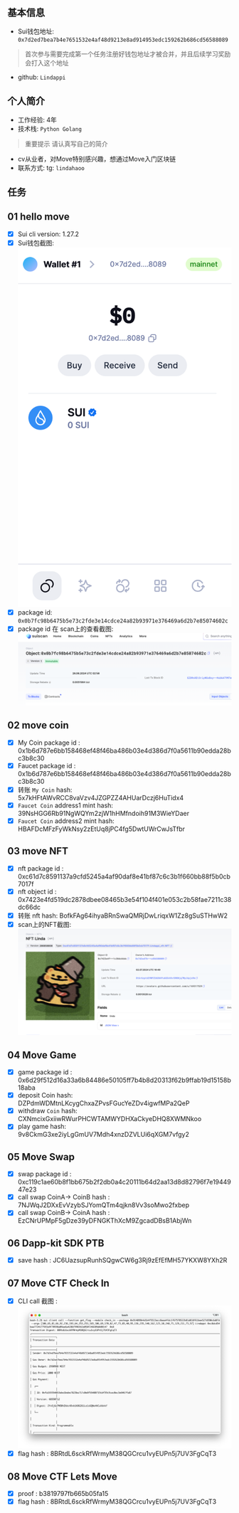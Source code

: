 ## 基本信息
- Sui钱包地址: `0x7d2ed7bea7b4e7651532e4af48d9213e8ad914953edc159262b686cd56588089`
> 首次参与需要完成第一个任务注册好钱包地址才被合并，并且后续学习奖励会打入这个地址
- github: `Lindappi`

## 个人简介
- 工作经验: 4年
- 技术栈: `Python Golang`
> 重要提示 请认真写自己的简介
- cv从业者，对Move特别感兴趣，想通过Move入门区块链
- 联系方式: tg: `lindahaoo` 

## 任务

##   01 hello move  
- [x] Sui cli version: 1.27.2
- [x] Sui钱包截图: ![Sui钱包截图](./img/2024-06-26-10.png)
- [x] package id:  `0x0b7fc98b6475b5e73c2fde3e14cdce24a82b93971e376469a6d2b7e85074602c`
- [x] package id 在 scan上的查看截图:![Scan截图](./img/2024-06-26-11.png)

##   02 move coin
- [x] My Coin package id : 0x1b6d787e6bb158468ef48f46ba486b03e4d386d7f0a5611b90edda28bc3b8c30             
- [x] Faucet package id : 0x1b6d787e6bb158468ef48f46ba486b03e4d386d7f0a5611b90edda28bc3b8c30             
- [x] 转账 `My Coin` hash: 5x7kHFtAWvRCC8vaVzv4JZGPZZ4AHUarDczj6HuTidx4
- [x] `Faucet Coin` address1 mint hash: 39NsHGG6Rb91NgWQYm2zjW1hHMfndoih91M3WieYDaer
- [x] `Faucet Coin` address2 mint hash: HBAFDcMFzFyWkNsy2zEtUq8jPC4fg5DwtUWrCwJsTfbr

##   03 move NFT
- [x] nft package id : 0xc61d7c8591137a9cfd5245a4af90daf8e41bf87c6c3b1f660bb88f5b0cb7017f                      
- [x] nft object id : 0x7423e4fd519dc2878dbee08465b3e54f104f401e053c2b58fae7211c38dc66dc            
- [x] 转账 nft  hash: BofkFAg64ihyaBRnSwaQMRjDwLriqxW1Zz8gSuSTHwW2
- [x] scan上的NFT截图:![Scan截图](./img/2024-07-03-00.png)

##   04 Move Game
- [x] game package id : 0x6d29f512d16a33a6b84486e50105ff7b4b8d20313f62b9ffab19d15158b18aba           
- [x] deposit Coin hash:  DZPdmWDMtnLKcygChxaZPvsFGucYeZDv4igwfMPa2QeP
- [x] withdraw `Coin` hash:  CXNmcixGxiiwRWurPHCWTAMWYDHXaCkyeDHQ8XWMNkoo
- [x] play game hash:  9v8CkmG3xe2iyLgGmUV7Mdh4xnzDZVLUi6qXGM7vfgy2

##   05 Move Swap
- [x] swap package id : 0xc119c1ae60b8f1bb675b2f2db0a4c20111b64d2aa13d8d82796f7e1944947e23        
- [x] call swap CoinA-> CoinB  hash : 7NJWqJ2DXxEvVzybSJYomQTm4qjkn8Vv3soMwo2fxbep
- [x] call swap CoinB-> CoinA  hash : EzCNrUPMpF5gDze39yDFNGKThXcM9ZgcadDBsB1AbjWn

##   06 Dapp-kit SDK PTB
- [x] save hash : JC6UazsupRunhSQgwCW6g3Rj9zEfEfMH57YKXW8YXh2R

##   07 Move CTF Check In
- [x] CLI call 截图 : ![截图](./img/2024-07-10-03.png)
- [x] flag hash : 8BRtdL6sckRfWrmyM38QGCrcu1vyEUPn5j7UV3FgCqT3

##   08 Move CTF Lets Move
- [x] proof : b3819797fb665b05fa15
- [x] flag hash : 8BRtdL6sckRfWrmyM38QGCrcu1vyEUPn5j7UV3FgCqT3
